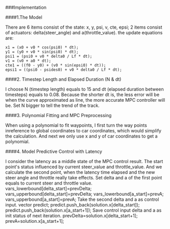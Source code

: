 
###Implementation

####1.The Model

There are 6 items consist of the state: x, y, psi, v, cte, epsi;
2 items consist of actuators: delta(steer_angle) and a(throttle_value).
the update equations are:

    x1 = (x0 + v0 * cos(psi0) * dt);
    y1 = (y0 + v0 * sin(psi0) * dt);
    psi1 = (psi0 + v0 * delta0 / Lf * dt);
    v1 = (v0 + a0 * dt);
    cte1 = ((f0 - y0) + (v0 * sin(epsi0) * dt));
    epsi1 = ((psi0 - psides0) + v0 * delta0 / Lf * dt);  

####2. Timestep Length and Elapsed Duration (N & dt)

I choose N (timestep length) equals to 15 and dt (elapsed duration between timesteps) equals to 0.08. Because the shorter dt is, the less error will be when the curve approximated as line, the more accurate MPC controller will be. Set N bigger to tell the trend of the track.


####3. Polynomial Fitting and MPC Preprocessing

When using a polynomial to fit waypoints, I first turn the way points inreference to global coordinates to car coordinates, which would simplify the calculation. And next we only use x and y of car coordinates to get a polynomial.

####4. Model Predictive Control with Latency

I consider the latency as a middle state of the MPC control result. The start point's status influenced by current steer_value and throttle_value. And we calculate the second point, when the latency time elapsed and the new steer angle and throttle really take effects.
Set delta and a of the first point equals to current steer and throttle value. 
    vars_lowerbound[delta_start]=prevDelta;
    vars_upperbound[delta_start]=prevDelta;
    vars_lowerbound[a_start]=prevA;
    vars_upperbound[a_start]=prevA;
Take the second delta and a as control input.
    vector<double> predict;
    predict.push_back(solution.x[delta_start]);
    predict.push_back(solution.x[a_start+1]);
Save control input delta and a as init status of next iteration.
    prevDelta=solution.x[delta_start+1];
    prevA=solution.x[a_start+1];
